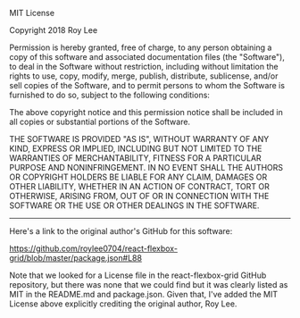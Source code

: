 MIT License

Copyright 2018 Roy Lee

Permission is hereby granted, free of charge, to any person obtaining a copy of this software and associated documentation files (the "Software"), to deal in the Software without restriction, including without limitation the rights to use, copy, modify, merge, publish, distribute, sublicense, and/or sell copies of the Software, and to permit persons to whom the Software is furnished to do so, subject to the following conditions:

The above copyright notice and this permission notice shall be included in all copies or substantial portions of the Software.

THE SOFTWARE IS PROVIDED "AS IS", WITHOUT WARRANTY OF ANY KIND, EXPRESS OR IMPLIED, INCLUDING BUT NOT LIMITED TO THE WARRANTIES OF MERCHANTABILITY, FITNESS FOR A PARTICULAR PURPOSE AND NONINFRINGEMENT. IN NO EVENT SHALL THE AUTHORS OR COPYRIGHT HOLDERS BE LIABLE FOR ANY CLAIM, DAMAGES OR OTHER LIABILITY, WHETHER IN AN ACTION OF CONTRACT, TORT OR OTHERWISE, ARISING FROM, OUT OF OR IN CONNECTION WITH THE SOFTWARE OR THE USE OR OTHER DEALINGS IN THE SOFTWARE.

---

Here's a link to the original author's GitHub for this software:

https://github.com/roylee0704/react-flexbox-grid/blob/master/package.json#L88

Note that we looked for a License file in the react-flexbox-grid GitHub repository, but there was none that we could find but it was clearly listed as MIT in the README.md and package.json. Given that, I've added the MIT License above explicitly crediting the original author, Roy Lee.
